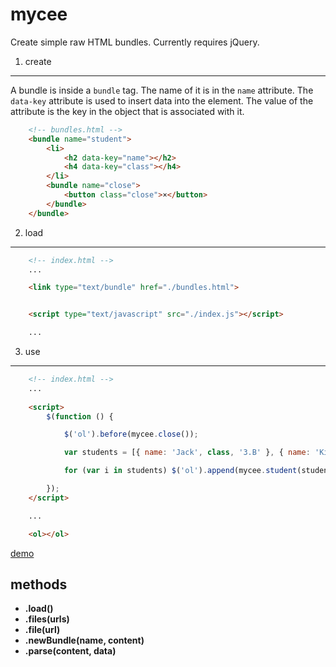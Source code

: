 mycee
=============================

Create simple raw HTML bundles. Currently requires jQuery.

1. create
-----------------------------

A bundle is inside a `bundle` tag. The name of it is in the `name` attribute.
The `data-key` attribute is used to insert data into the element. The value of the attribute is the key in the object that is associated with it.

``` html
	<!-- bundles.html -->
	<bundle name="student">
		<li>
			<h2 data-key="name"></h2>
			<h4 data-key="class"></h4>
		</li>
		<bundle name="close">
			<button class="close">×</button>
		</bundle>
	</bundle>
```

2. load
-----------------------------

``` html
	<!-- index.html -->
	...

	<link type="text/bundle" href="./bundles.html">


	<script type="text/javascript" src="./index.js"></script>

	...
```

3. use
-----------------------------

``` html
	<!-- index.html -->
	...
	
	<script>
		$(function () {

			$('ol').before(mycee.close());

			var students = [{ name: 'Jack', class, '3.B' }, { name: 'Kiddo', class, '6.A' }];

			for (var i in students) $('ol').append(mycee.student(students[i]));

		});
	</script>

	...

	<ol></ol>
```

[demo](http://felix.lovassy.hu/projects/gellert/mycee/)


methods
-----------------------------

* __.load()__
* __.files(urls)__
* __.file(url)__
* __.newBundle(name, content)__
* __.parse(content, data)__
